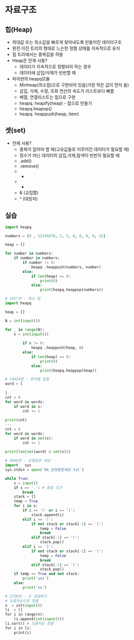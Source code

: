 # 자료구조
## 힙(Heap)
- 최대값 또는 최소값을 빠르게 찾아내도록 만들어진 데이터구조
- 완전 이진 트리의 형태로 느슨한 정렬 상태를 지속적으로 유지
- 힙 트리에서는 중복값을 허용
- Heap은 언제 사용?
    - 데이터가 지속적으로 정렬되야 하는 경우
    - 데이터에 삽입/삭제가 빈번할 때
- 파이썬의 heapq모듈
    - Minheap(최소힙)으로 구현되어 있음(가장 작은 값이 먼저 옴)
    - 삽입, 삭제, 수정, 조회 연산의 속도가 리스트보다 빠름
    - 배열, 연결리스트는 힙으로 구현
    - heapq. heapify(heap) - 힙으로 만들기
    - heapq.heapop()
    - heapq. heappush(heap, item)

## 셋(set)
- 언제 사용?
    - 중복이 없어야 할 때(고유값들로 이루어진 데이터가 필요할 때)
    - 정수가 아닌 데이터의 삽입,삭제,탐색이 빈번히 필요할 때
    - .add()
    - .remove()
    - +
    - -
    - & (교집합)
    - ^ (대칭자)

## 실습
```python
import heapq

numbers = [0 , 12345678, 1, 2, 0, 0, 0, 0, 32]

heap = []

for number in numbers:
    if number in numbers:
        if number != 0:
            heapq .heappush(numbers, number)
        else:
            if len(heap) == 0:
                print(0)
            else:
                print(heapq.heappop(numbers))
```
```python
# 1927번 - 최소 힙
import heapq

heap = []

N = int(input())

for _ in range(N):
    n = int(input())
    
        if n != 0:
            heapq .heappush(heap, n)
        else:
            if len(heap) == 0:
                print(0)
            else:
                print(heapq.heappop(heap))
```

```python
# 14424번 - 문자열 집합
word = [
    
]
cnt = 0
for word in words:
    if word in s:
        cnt += 1
        
print(cnt)
---
cnt = 0
for word in words:
    if word in set(s):
        cnt += 1
     
print(len(set(word) & set(s)))
```

```python
# 4949번 - 균형잡힌 세상
import   sys
sys.stdin = open('66_균형잡힌세상.txt')

while True:
    s = input()
    if s == '.': # 종료 조건
        break
    stack = []
    temp = True
    for i in s:
        if i == '(' or i == '[':
            stack.append(i)
        elif i == ')':
            if not stack or stack[-1] == '[':
                temp = False
                break
            elif stack[-1] == '(':
                stack.pop()
        elif i == ']':
            if not stack or stack[-1] == '(':
                temp = False
                break
            elif stack[-1] == '[':
                stack.pop()
    if temp == True and not stack:
        print('yes')
    else:
        print('no')
```
```python
# 2750번 - 수 정렬하기
# 오름차순으로 정렬
n  = int(input())
li  = []
for i in range(n):
    li.append(int(input()))
li.sort() # 오름차순 정렬
for i in li:
    print(i)
```
```python

```
```python

```
```python

```
```python

```
```python

```
```python

```
